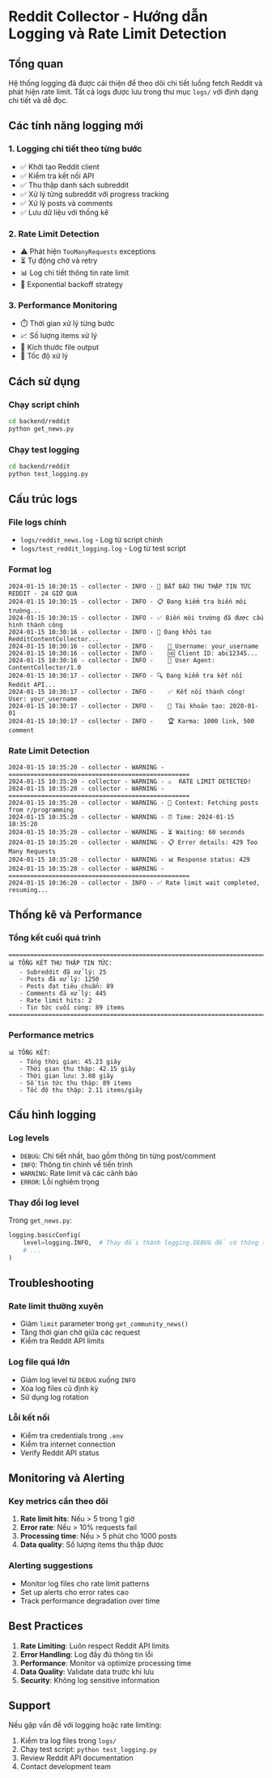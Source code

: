 # Reddit Collector - Hướng dẫn Logging và Rate Limit Detection

## Tổng quan

Hệ thống logging đã được cải thiện để theo dõi chi tiết luồng fetch Reddit và phát hiện rate limit. Tất cả logs được lưu trong thư mục `logs/` với định dạng chi tiết và dễ đọc.

## Các tính năng logging mới

### 1. Logging chi tiết theo từng bước
- ✅ Khởi tạo Reddit client
- ✅ Kiểm tra kết nối API
- ✅ Thu thập danh sách subreddit
- ✅ Xử lý từng subreddit với progress tracking
- ✅ Xử lý posts và comments
- ✅ Lưu dữ liệu với thống kê

### 2. Rate Limit Detection
- ⚠️ Phát hiện `TooManyRequests` exceptions
- ⏳ Tự động chờ và retry
- 📊 Log chi tiết thông tin rate limit
- 🔄 Exponential backoff strategy

### 3. Performance Monitoring
- ⏱️ Thời gian xử lý từng bước
- 📈 Số lượng items xử lý
- 💾 Kích thước file output
- 🚀 Tốc độ xử lý

## Cách sử dụng

### Chạy script chính
```bash
cd backend/reddit
python get_news.py
```

### Chạy test logging
```bash
cd backend/reddit
python test_logging.py
```

## Cấu trúc logs

### File logs chính
- `logs/reddit_news.log` - Log từ script chính
- `logs/test_reddit_logging.log` - Log từ test script

### Format log
```
2024-01-15 10:30:15 - collector - INFO - 🚀 BẮT ĐẦU THU THẬP TIN TỨC REDDIT - 24 GIỜ QUA
2024-01-15 10:30:15 - collector - INFO - 📋 Đang kiểm tra biến môi trường...
2024-01-15 10:30:15 - collector - INFO - ✅ Biến môi trường đã được cấu hình thành công
2024-01-15 10:30:16 - collector - INFO - 🔧 Đang khởi tạo RedditContentCollector...
2024-01-15 10:30:16 - collector - INFO -    👤 Username: your_username
2024-01-15 10:30:16 - collector - INFO -    🆔 Client ID: abc12345...
2024-01-15 10:30:16 - collector - INFO -    🤖 User Agent: ContentCollector/1.0
2024-01-15 10:30:17 - collector - INFO - 🔍 Đang kiểm tra kết nối Reddit API...
2024-01-15 10:30:17 - collector - INFO -    ✅ Kết nối thành công! User: your_username
2024-01-15 10:30:17 - collector - INFO -    📅 Tài khoản tạo: 2020-01-01
2024-01-15 10:30:17 - collector - INFO -    🏆 Karma: 1000 link, 500 comment
```

### Rate Limit Detection
```
2024-01-15 10:35:20 - collector - WARNING - ==================================================
2024-01-15 10:35:20 - collector - WARNING - ⚠️  RATE LIMIT DETECTED!
2024-01-15 10:35:20 - collector - WARNING - ==================================================
2024-01-15 10:35:20 - collector - WARNING - 📍 Context: Fetching posts from r/programming
2024-01-15 10:35:20 - collector - WARNING - ⏰ Time: 2024-01-15 10:35:20
2024-01-15 10:35:20 - collector - WARNING - ⏳ Waiting: 60 seconds
2024-01-15 10:35:20 - collector - WARNING - 📋 Error details: 429 Too Many Requests
2024-01-15 10:35:20 - collector - WARNING - 📊 Response status: 429
2024-01-15 10:35:20 - collector - WARNING - ==================================================
2024-01-15 10:36:20 - collector - INFO - ✅ Rate limit wait completed, resuming...
```

## Thống kê và Performance

### Tổng kết cuối quá trình
```
================================================================================
📊 TỔNG KẾT THU THẬP TIN TỨC:
   - Subreddit đã xử lý: 25
   - Posts đã xử lý: 1250
   - Posts đạt tiêu chuẩn: 89
   - Comments đã xử lý: 445
   - Rate limit hits: 2
   - Tin tức cuối cùng: 89 items
================================================================================
```

### Performance metrics
```
📊 TỔNG KẾT:
   - Tổng thời gian: 45.23 giây
   - Thời gian thu thập: 42.15 giây
   - Thời gian lưu: 3.08 giây
   - Số tin tức thu thập: 89 items
   - Tốc độ thu thập: 2.11 items/giây
```

## Cấu hình logging

### Log levels
- `DEBUG`: Chi tiết nhất, bao gồm thông tin từng post/comment
- `INFO`: Thông tin chính về tiến trình
- `WARNING`: Rate limit và các cảnh báo
- `ERROR`: Lỗi nghiêm trọng

### Thay đổi log level
Trong `get_news.py`:
```python
logging.basicConfig(
    level=logging.INFO,  # Thay đổi thành logging.DEBUG để có thông tin chi tiết hơn
    # ...
)
```

## Troubleshooting

### Rate limit thường xuyên
- Giảm `limit` parameter trong `get_community_news()`
- Tăng thời gian chờ giữa các request
- Kiểm tra Reddit API limits

### Log file quá lớn
- Giảm log level từ `DEBUG` xuống `INFO`
- Xóa log files cũ định kỳ
- Sử dụng log rotation

### Lỗi kết nối
- Kiểm tra credentials trong `.env`
- Kiểm tra internet connection
- Verify Reddit API status

## Monitoring và Alerting

### Key metrics cần theo dõi
1. **Rate limit hits**: Nếu > 5 trong 1 giờ
2. **Error rate**: Nếu > 10% requests fail
3. **Processing time**: Nếu > 5 phút cho 1000 posts
4. **Data quality**: Số lượng items thu thập được

### Alerting suggestions
- Monitor log files cho rate limit patterns
- Set up alerts cho error rates cao
- Track performance degradation over time

## Best Practices

1. **Rate Limiting**: Luôn respect Reddit API limits
2. **Error Handling**: Log đầy đủ thông tin lỗi
3. **Performance**: Monitor và optimize processing time
4. **Data Quality**: Validate data trước khi lưu
5. **Security**: Không log sensitive information

## Support

Nếu gặp vấn đề với logging hoặc rate limiting:
1. Kiểm tra log files trong `logs/`
2. Chạy test script: `python test_logging.py`
3. Review Reddit API documentation
4. Contact development team
